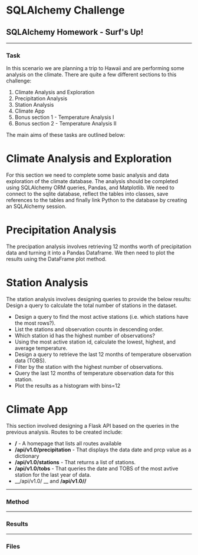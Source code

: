 # SQLAlchemy Challenge
## SQLAlchemy Homework - Surf's Up!

---
### Task

In this scenario we are planning a trip to Hawaii and are performing some analysis on the climate.
There are quite a few different sections to this challenge:

1. Climate Analysis and Exploration
2. Precipitation Analysis
3. Station Analysis
4. Climate App
5. Bonus section 1 - Temperature Analysis I
6. Bonus section 2 - Temperature Analysis II

The main aims of these tasks are outlined below:

# Climate Analysis and Exploration
For this section we need to complete some basic analysis and data exploration of the climate database.
The analysis should be completed using SQLAlchemy ORM queries, Pandas, and Matplotlib.
We need to connect to the sqlite database, reflect the tables into classes, save references to the tables and finally link Python to the database by creating an SQLAlchemy session.

# Precipitation Analysis

The precipation analysis involves retrieving 12 months worth of precipitation data and turning it into a Pandas Dataframe.
We then need to plot the results using the DataFrame plot method.

# Station Analysis

The station analysis involves designing queries to provide the below results:
Design a query to calculate the total number of stations in the dataset.
* Design a query to find the most active stations (i.e. which stations have the most rows?).
* List the stations and observation counts in descending order.
* Which station id has the highest number of observations?
* Using the most active station id, calculate the lowest, highest, and average temperature.
* Design a query to retrieve the last 12 months of temperature observation data (TOBS).
* Filter by the station with the highest number of observations.
* Query the last 12 months of temperature observation data for this station.
* Plot the results as a histogram with bins=12

# Climate App

This section involved designing a Flask API based on the queries in the previous analysis.
Routes to be created include:
* __/__ - A homepage that lists all routes available
* __/api/v1.0/precipitation__ - That displays the data date and prcp value as a dictionary
* __/api/v1.0/stations__ - That returns a list of stations.
* __/api/v1.0/tobs__ - That queries the date and TOBS of the most avtive station for the last year of data.
* __/api/v1.0/<start> __ and __/api/v1.0/<start>/<end>__

---
### Method



---
### Results




---
### Files


